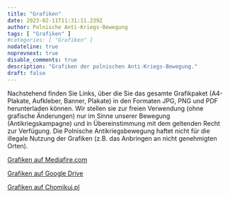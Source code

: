 ```yaml
---
title: "Grafiken"
date: 2023-02-11T11:31:11.239Z
author: Polnische Anti-Kriegs-Bewegung
tags: [ "Grafiken" ]
#categories: [ "Grafiken" ]
nodateline: true
noprevnext: true
disable_comments: true
description: "Grafiken der polnischen Anti-Kriegs-Bewegung."
draft: false
---
```

Nachstehend finden Sie Links, über die Sie das gesamte Grafikpaket (A4-Plakate, Aufkleber, Banner, Plakate) in den Formaten JPG, PNG und PDF herunterladen können. Wir stellen sie zur freien Verwendung (ohne grafische Änderungen) nur im Sinne unserer Bewegung (Antikriegskampagne) und in Übereinstimmung mit dem geltenden Recht zur Verfügung. Die Polnische Antikriegsbewegung haftet nicht für die illegale Nutzung der Grafiken (z.B. das Anbringen an nicht genehmigten Orten).


[Grafiken auf Mediafire.com](https://www.mediafire.com/folder/e3mxmi645l5xt/PRA_Grafiki "Grafiken auf Mediafire.com")


[Grafiken auf Google Drive](https://drive.google.com/drive/folders/1BDYCx0L_UFOzLjZZzKfBwUrFdHCovI6R?usp=share_link "Grafiken auf Google Drive")


[Grafiken auf Chomikuj.pl](https://chomikuj.pl/Polski_Ruch_Antywojenny/Grafiki "Grafiken auf Chomikuj.pl")
